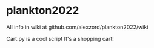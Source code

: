 # plankton2022
All info in wiki at github.com/alexzord/plankton2022/wiki

Cart.py is a cool script
It's a shopping cart!
